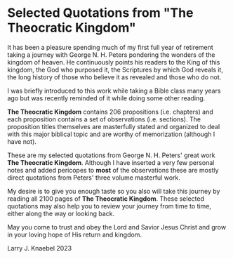 # Selected Quotations from "The Theocratic Kingdom"

It has been a pleasure spending much of my first full year of retirement taking a journey with George N. H. Peters pondering the wonders of the kingdom of heaven.  He continuously points his readers to the King of this kingdom, the God who purposed it, the Scriptures by which God reveals it, the long history of those who believe it as revealed and those who do not.

I was briefly introduced to this work while taking a Bible class many years ago but was recently reminded of it while doing some other reading.  

**The Theocratic Kingdom** contains 206 propositions (i.e. chapters) and each proposition contains a set of observations (i.e. sections).  The proposition titles themselves are masterfully stated and organized to deal with this major biblical topic and are worthy of memorization (although I have not).

These are my selected quotations from George N. H. Peters' great work **The Theocratic Kingdom**. Although I have inserted a very few personal notes and added pericopes to **most** of the observations these are mostly direct quotations from Peters' three volume masterful work. 

My desire is to give you enough taste so you also will take this journey by reading all 2100 pages of **The Theocratic Kingdom**.  These selected quotations may also help you to review your journey from time to time, either along the way or looking back.

May you come to trust and obey the Lord and Savior Jesus Christ and grow in your loving hope of His return and kingdom.

Larry J. Knaebel
2023

